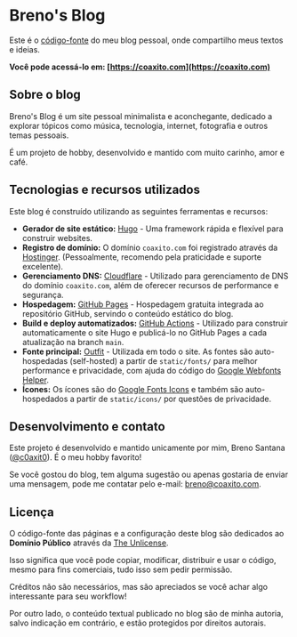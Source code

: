 # Breno's Blog

Este é o [código-fonte](https://github.com/coaxito/breno-blog) do meu blog pessoal, onde compartilho meus textos e ideias.

**Você pode acessá-lo em: [https://coaxito.com](https://coaxito.com)**

## Sobre o blog

Breno's Blog é um site pessoal minimalista e aconchegante, dedicado a explorar tópicos como música, tecnologia, internet, fotografia e outros temas pessoais.

É um projeto de hobby, desenvolvido e mantido com muito carinho, amor e café.

## Tecnologias e recursos utilizados

Este blog é construído utilizando as seguintes ferramentas e recursos:

* **Gerador de site estático:** [Hugo](https://gohugo.io/) - Uma framework rápida e flexível para construir websites.
* **Registro de domínio:** O domínio `coaxito.com` foi registrado através da [Hostinger](https://www.hostinger.com.br/). (Pessoalmente, recomendo pela praticidade e suporte excelente).
* **Gerenciamento DNS:** [Cloudflare](https://www.cloudflare.com/pt-br/) - Utilizado para gerenciamento de DNS do domínio `coaxito.com`, além de oferecer recursos de performance e segurança.
* **Hospedagem:** [GitHub Pages](https://pages.github.com/) - Hospedagem gratuita integrada ao repositório GitHub, servindo o conteúdo estático do blog.
* **Build e deploy automatizados:** [GitHub Actions](https://github.com/features/actions) - Utilizado para construir automaticamente o site Hugo e publicá-lo no GitHub Pages a cada atualização na branch `main`.
* **Fonte principal:** [Outfit](https://github.com/Outfitio/Outfit-Fonts) - Utilizada em todo o site. As fontes são auto-hospedadas (self-hosted) a partir de `static/fonts/` para melhor performance e privacidade, com ajuda do código do [Google Webfonts Helper](https://github.com/majodev/google-webfonts-helper).
* **Ícones:** Os ícones são do [Google Fonts Icons](https://fonts.google.com/icons) e também são auto-hospedados a partir de `static/icons/` por questões de privacidade.

## Desenvolvimento e contato

Este projeto é desenvolvido e mantido unicamente por mim, Breno Santana ([@c0axit0](https://x.com/c0axit0)). É o meu hobby favorito!

Se você gostou do blog, tem alguma sugestão ou apenas gostaria de enviar uma mensagem, pode me contatar pelo e-mail: [breno@coaxito.com](mailto:breno@coaxito.com).

## Licença

O código-fonte das páginas e a configuração deste blog são dedicados ao **Domínio Público** através da [The Unlicense](https://unlicense.org/).

Isso significa que você pode copiar, modificar, distribuir e usar o código, mesmo para fins comerciais, tudo isso sem pedir permissão.

Créditos não são necessários, mas são apreciados se você achar algo interessante para seu workflow!

Por outro lado, o conteúdo textual publicado no blog são de minha autoria, salvo indicação em contrário, e estão protegidos por direitos autorais.